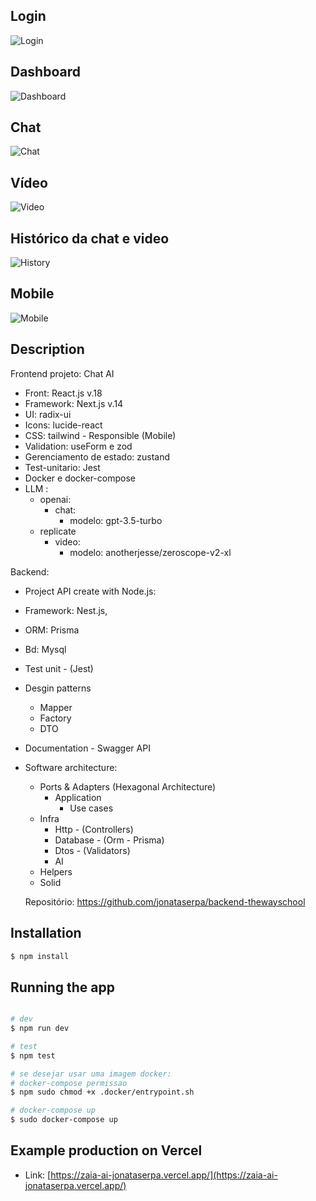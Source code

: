 ## Login

![Login](https://cdn.discordapp.com/attachments/1083115321935798314/1191833456020303972/image.png?ex=65a6e067&is=65946b67&hm=d200a3e400cf90a81882564a8786422e008288647da2076c2465b4ceb576a340&)

## Dashboard

![Dashboard](https://cdn.discordapp.com/attachments/1083115321935798314/1191823481407537312/image.png?ex=65a6d71c&is=6594621c&hm=5ae8d96a9454e7c3d241b1ebbb3153be947cd1831276432949f98bdb3aba6170&)

## Chat

![Chat](https://cdn.discordapp.com/attachments/1083115321935798314/1191825074131579000/image.png?ex=65a6d898&is=65946398&hm=0b8bdcbda3ea200e479a0f78679b267e65dce1f3b4eed5bc09620d3b847d7920&)

## Vídeo

![Video](https://cdn.discordapp.com/attachments/1083115321935798314/1191822205496070317/image.png?ex=65a6d5ec&is=659460ec&hm=44bb59ff48e0db95773e8bafd8eaeb52575857c7cbd57b0579bffb1978b9db4a&)

## Histórico da chat e video

![History](https://cdn.discordapp.com/attachments/1083115321935798314/1191825211893497936/image.png?ex=65a6d8b9&is=659463b9&hm=68fcc81f9e8507cc0ae75660b32b93fd532b4a53edc11339e7c8cd6e61c95297&)

## Mobile

![Mobile](https://cdn.discordapp.com/attachments/1083115321935798314/1189614452933414932/image.png?ex=659ecdcb&is=658c58cb&hm=3993f285de8f870230e2087968c2fa4f93628832b946fcb9e1296575ac9e58fd&)

## Description

Frontend projeto: Chat AI
- Front: React.js v.18
- Framework: Next.js v.14
- UI: radix-ui
- Icons: lucide-react
- CSS: tailwind - Responsible (Mobile)
- Validation: useForm e zod
- Gerenciamento de estado: zustand
- Test-unitario: Jest 
- Docker e docker-compose
- LLM :
    - openai: 
        - chat:
            - modelo: gpt-3.5-turbo
    - replicate
        - video:
            - modelo: anotherjesse/zeroscope-v2-xl

Backend:
- Project API create with Node.js:
- Framework: Nest.js,
- ORM: Prisma
- Bd: Mysql
- Test unit - (Jest)
- Desgin patterns
    - Mapper
    - Factory
    - DTO
- Documentation - Swagger API
- Software architecture:

    - Ports & Adapters (Hexagonal Architecture)
        - Application
            - Use cases
    - Infra
        - Http - (Controllers)
        - Database - (Orm - Prisma)
        - Dtos - (Validators)
        - AI
    - Helpers
    - Solid

    Repositório: https://github.com/jonataserpa/backend-thewayschool

## Installation

```bash
$ npm install
```

## Running the app

```bash

# dev
$ npm run dev

# test
$ npm test

# se desejar usar uma imagem docker: 
# docker-compose permissao
$ npm sudo chmod +x .docker/entrypoint.sh

# docker-compose up
$ sudo docker-compose up

```

## Example production on Vercel

- Link: [https://zaia-ai-jonataserpa.vercel.app/](https://zaia-ai-jonataserpa.vercel.app/)
